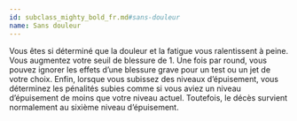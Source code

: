 ```yaml
---
id: subclass_mighty_bold_fr.md#sans-douleur
name: Sans douleur
---
```


Vous êtes si déterminé que la douleur et la fatigue vous ralentissent à peine. Vous augmentez votre seuil de blessure de 1. Une fois par round, vous pouvez ignorer les effets d’une blessure grave pour un test ou un jet de votre choix. Enfin, lorsque vous subissez des niveaux d’épuisement, vous déterminez les pénalités subies comme si vous aviez un niveau d’épuisement de moins que votre niveau actuel. Toutefois, le décès survient normalement au sixième niveau d’épuisement.

